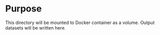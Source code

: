 # Purpose
This directory will be mounted to Docker container as a volume. Output datasets will be written here.